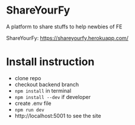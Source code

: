 # ShareYourFy
A platform to share stuffs to help newbies of FE

ShareYourFy: https://shareyourfy.herokuapp.com/

# Install instruction
- clone repo
- checkout backend branch
- ```npm install``` in terminal
- ```npm install --dev``` if developer
- create .env file
- ```npm run dev```
- http://localhost:5001 to see the site
